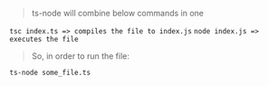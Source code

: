 > ts-node will combine below commands in one

`tsc index.ts => compiles the file to index.js`
`node index.js => executes the file`

> So, in order to run the file:
```
ts-node some_file.ts
```